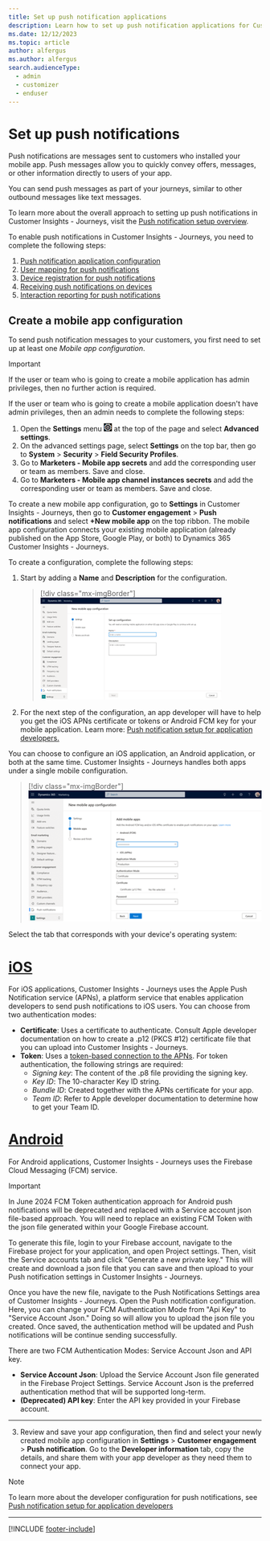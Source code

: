 ```yaml
---
title: Set up push notification applications
description: Learn how to set up push notification applications for Customer Insights - Journeys
ms.date: 12/12/2023 
ms.topic: article
author: alfergus
ms.author: alfergus
search.audienceType: 
  - admin
  - customizer
  - enduser
---
```


# Set up push notifications

Push notifications are messages sent to customers who installed your mobile app. Push messages allow you to quickly convey offers, messages, or other information directly to users of your app.

You can send push messages as part of your journeys, similar to other outbound messages like text messages.

To learn more about the overall approach to setting up push notifications in Customer Insights - Journeys, visit the [Push notification setup overview](real-time-marketing-push-setup-overview.md).

To enable push notifications in Customer Insights - Journeys, you need to complete the following steps:

1. [Push notification application configuration](real-time-marketing-push-notifications-setup.md)
1. [User mapping for push notifications](real-time-marketing-push-user-mapping.md)
1. [Device registration for push notifications](real-time-marketing-developer-push.md)
1. [Receiving push notifications on devices](real-time-marketing-developer-notifications.md)
1. [Interaction reporting for push notifications](real-time-marketing-developer-push-interactions.md)

## Create a mobile app configuration

To send push notification messages to your customers, you first need to set up at least one *Mobile app configuration*.

> [!IMPORTANT]
> If the user or team who is going to create a mobile application has admin privileges, then no further action is required.
>
> If the user or team who is going to create a mobile application doesn't have admin privileges, then an admin needs to complete the following steps:
>
> 1. Open the **Settings** menu ![The Settings menu icon.](media/settings-icon.png "The Settings menu icon") at the top of the page and select **Advanced settings**.
> 1. On the advanced settings page, select **Settings** on the top bar, then go to **System** > **Security** > **Field Security Profiles**.
> 1. Go to **Marketers - Mobile app secrets** and add the corresponding user or team as members. Save and close.
> 1. Go to **Marketers - Mobile app channel instances secrets** and add the corresponding user or team as members. Save and close.

To create a new mobile app configuration, go to **Settings** in Customer Insights - Journeys, then go to **Customer engagement** > **Push notifications** and select **+New mobile app** on the top ribbon. The mobile app configuration connects your existing mobile application (already published on the App Store, Google Play, or both) to Dynamics 365 Customer Insights - Journeys.

To create a configuration, complete the following steps:

1. Start by adding a **Name** and **Description** for the configuration.
    > [!div class="mx-imgBorder"]
    > ![Mobile app configuration screenshot.](media/real-time-marketing-mobile-app-configuration.png)
1. For the next step of the configuration, an app developer will have to help you get the iOS APNs certificate or tokens or Android FCM key for your mobile application. Learn more: [Push notification setup for application developers.](real-time-marketing-developer-push.md)

You can choose to configure an iOS application, an Android application, or both at the same time. Customer Insights - Journeys handles both apps under a single mobile configuration.

> [!div class="mx-imgBorder"]
> ![Single Mobile app configuration screenshot.](media/real-time-marketing-single-mobile-app-configuration.png)

Select the tab that corresponds with your device's operating system:

# [iOS](#tab/ios)

For iOS applications, Customer Insights - Journeys uses the Apple Push Notification service (APNs), a platform service that enables application developers to send push notifications to iOS users. You can choose from two authentication modes:

- **Certificate**: Uses a certificate to authenticate. Consult Apple developer documentation on how to create a .p12 (PKCS #12) certificate file that you can upload into Customer Insights - Journeys.
- **Token**: Uses a [token-based connection to the APNs](https://developer.apple.com/documentation/usernotifications/setting_up_a_remote_notification_server/establishing_a_token-based_connection_to_apns). For token authentication, the following strings are required:
  - *Signing key*: The content of the .p8 file providing the signing key.
  - *Key ID*: The 10-character Key ID string.
  - *Bundle ID*: Created together with the APNs certificate for your app.
  - *Team ID*: Refer to Apple developer documentation to determine how to get your Team ID.

# [Android](#tab/android)

For Android applications, Customer Insights - Journeys uses the Firebase Cloud Messaging (FCM) service.

> [!IMPORTANT]
> In June 2024 FCM Token authentication approach for Android push notifications will be deprecated and replaced with a Service account json file-based approach. You will need to replace an existing FCM Token with the json file generated within your Google Firebase account.
>
> To generate this file, login to your Firebase account, navigate to the Firebase project for your application, and open Project settings. Then, visit the Service accounts tab and click "Generate a new private key." This will create and download a json file that you can save and then upload to your Push notification settings in Customer Insights - Journeys.
>
> Once you have the new file, navigate to the Push Notifications Settings area of Customer Insights - Journeys. Open the Push notification configuration. Here, you can change your FCM Authentication Mode from "Api Key" to "Service Account Json." Doing so will allow you to upload the json file you created. Once saved, the authentication method will be updated and Push notifications will be continue sending successfully.

There are two FCM Authentication Modes: Service Account Json and API key.

- **Service Account Json**: Upload the Service Account Json file generated in the Firebase Project Settings. Service Account Json is the preferred authentication method that will be supported long-term.
- **(Deprecated) API key**: Enter the API key provided in your Firebase account.

---

3. Review and save your app configuration, then find and select your newly created mobile app configuration in **Settings** > **Customer engagement** > **Push notification**. Go to the **Developer information** tab, copy the details, and share them with your app developer as they need them to connect your app.

> [!NOTE]
> To learn more about the developer configuration for push notifications, see [Push notification setup for application developers](real-time-marketing-developer-push.md)

---

[!INCLUDE [footer-include](./includes/footer-banner.md)]